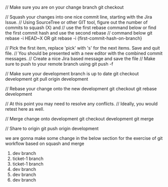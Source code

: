 // Make sure you are on your change branch
git checkout <JIRA-ID>

// Squash your changes into one nice commit line, starting with the Jira Issue.
// Using SourceTree or other GIT tool, figure out the number of commits to squash (X) and 
// use the first rebase command below or find the first commit hash and use the second rebase 
// command below
git rebase -i HEAD~X 
OR
git rebase -i {first-commit-hash-on-branch}

// Pick the first item, replace 'pick' with 's' for the next items. Save and quit file.
// You should be presented with a new editor with the combined commit messages.
// Create a nice Jira based message and save the file
// Make sure to push to your remote branch using git push -f

// Make sure your development branch is up to date
git checkout development
git pull origin development

// Rebase your change onto the new development
git checkout <JIRA-ID>
git rebase development

// At this point you may need to resolve any conflicts.
// Ideally, you would retest here as well.

// Merge change onto development
git checkout development
git merge <JIRA-ID>

// Share to origin
git push origin development


we are gonna make some change in the below section
for the exercise of git workflow based on squash and merge

1. dev branch
2. ticket-1 branch
3. ticket-1 branch
4. dev branch
5. dev branch
6. dev branch